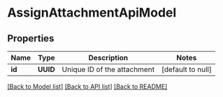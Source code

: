 # AssignAttachmentApiModel
## Properties

| Name | Type | Description | Notes |
|------------ | ------------- | ------------- | -------------|
| **id** | **UUID** | Unique ID of the attachment | [default to null] |

[[Back to Model list]](../README.md#documentation-for-models) [[Back to API list]](../README.md#documentation-for-api-endpoints) [[Back to README]](../README.md)

